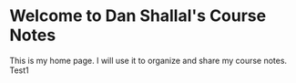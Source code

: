 # Welcome to Dan Shallal's Course Notes

This is my home page. I will use it to organize and share my course notes. Test1
